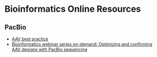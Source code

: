 # Bioinformatics Online Resources

## PacBio 

  - [AAV best practice](https://www.pacb.com/wp-content/uploads/Application-Brochure-AAV-Sequencing-with-HiFi-Reads.pdf)
  - [Bioinformatics webinar series on-demand: Optimizing and confirming AAV
designs with PacBio sequencing](https://programs.pacificbiosciences.com/l/1652/2022-10-06/43qrzy)
